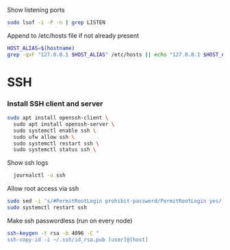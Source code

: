 Show listening ports
```bash
sudo lsof -i -P -n | grep LISTEN
```

Append to /etc/hosts file if not already present
```bash
HOST_ALIAS=$(hostname)
grep -qxF "127.0.0.1 $HOST_ALIAS" /etc/hosts || echo "127.0.0.1 $HOST_ALIAS" | sudo tee -a /etc/hosts
```

# SSH

### Install SSH client and server
```bash
sudo apt install openssh-client \
  sudo apt install openssh-server \
  sudo systemctl enable ssh \
  sudo ufw allow ssh \
  sudo systemctl restart ssh \
  sudo systemctl status ssh \
```

Show ssh logs
```bash
  journalctl -u ssh
```

Allow root access via ssh
```bash
sudo sed -i 's/#PermitRootLogin prohibit-password/PermitRootLogin yes/' /etc/ssh/sshd_config
sudo systemctl restart ssh
```

Make ssh passwordless (run on every node)
```bash
ssh-keygen -t rsa -b 4096 -C "
ssh-copy-id -i ~/.ssh/id_rsa.pub [user]@[host]
```
